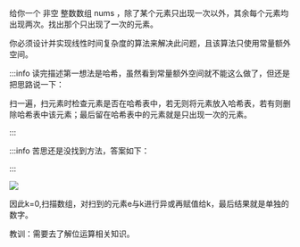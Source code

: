 给你一个 非空 整数数组 nums ，除了某个元素只出现一次以外，其余每个元素均出现两次。找出那个只出现了一次的元素。



你必须设计并实现线性时间复杂度的算法来解决此问题，且该算法只使用常量额外空间。



:::info
读完描述第一想法是哈希，虽然看到常量额外空间就不能这么做了，但还是把思路说一下：

扫一遍，扫元素时检查元素是否在哈希表中，若无则将元素放入哈希表，若有则删除哈希表中该元素；最后留在哈希表中的元素就是只出现一次的元素。

:::

:::info
苦思还是没找到方法，答案如下：

:::

![](https://cdn.nlark.com/yuque/0/2024/png/25562551/1727623983761-ecca2c8d-d66d-40b4-a204-20c54dba9263.png)

因此k=0,扫描数组，对扫到的元素e与k进行异或再赋值给k，最后结果就是单独的数字。



教训：需要去了解位运算相关知识。



